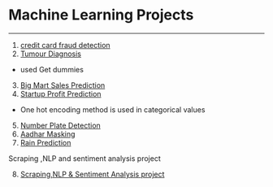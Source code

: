 # Machine Learning Projects
---
1. [credit card fraud detection](Credit_Card_Fraud_Detection.ipynb)
2. [Tumour Diagnosis](Tumour_diagnosis.ipynb) 
* used Get dummies
3. [Big Mart Sales Prediction](Big_mart_sales_prediction.ipynb)
4. [Startup Profit Prediction](Git_project_Lum.ipynb)
* One hot encoding method is used in categorical values
5. [Number Plate Detection](https://github.com/Pogeyann/Machine-Learning/blob/7b664c7f4a4f425201a7f22fb477b28172016b35/Number%20Plate%20detection/number_plate_pre.ipynb)
6. [Aadhar Masking](https://github.com/Pogeyann/Machine-Learning/blob/b2fe50301c4c3b09f260c3fbaf4ca57a2ad68e0f/projects/Aadhaar_Masking/Aadhaar_Masking.ipynb)
7. [Rain Prediction](https://github.com/Pogeyann/Machine-Learning/blob/ba3e4179b7388d899e4270d57509fa522c9d419c/Luminar_ML_Project.ipynb)

Scraping ,NLP and sentiment analysis project

8. [Scraping,NLP & Sentiment Analysis project]('https://github.com/Pogeyann/Machine-Learning/blob/d10f4f934e685f765eec8c7e99122610c5256f61/British%20airways/web_scraping_NLP.ipynb')
